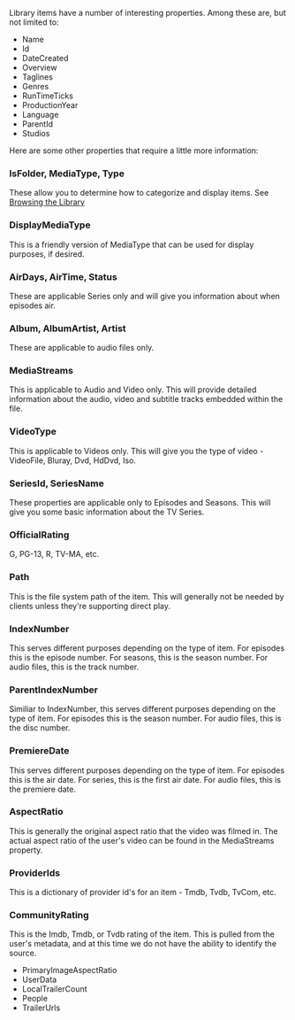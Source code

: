 Library items have a number of interesting properties. Among these are, but not limited to:

* Name
* Id
* DateCreated
* Overview
* Taglines
* Genres
* RunTimeTicks
* ProductionYear
* Language
* ParentId
* Studios

Here are some other properties that require a little more information:

### IsFolder, MediaType, Type
These allow you to determine how to categorize and display items. See [Browsing the Library](https://github.com/MediaBrowser/MediaBrowser/wiki/Browsing-the-Library)

### DisplayMediaType
This is a friendly version of MediaType that can be used for display purposes, if desired.

### AirDays, AirTime, Status
These are applicable Series only and will give you information about when episodes air.

### Album, AlbumArtist, Artist
These are applicable to audio files only.

### MediaStreams
This is applicable to Audio and Video only. This will provide detailed information about the audio, video and subtitle tracks embedded within the file.

### VideoType
This is applicable to Videos only. This will give you the type of video - VideoFile, Bluray, Dvd, HdDvd, Iso.

### SeriesId, SeriesName
These properties are applicable only to Episodes and Seasons. This will give you some basic information about the TV Series.

### OfficialRating
G, PG-13, R, TV-MA, etc.

### Path
This is the file system path of the item. This will generally not be needed by clients unless they're supporting direct play.

### IndexNumber
This serves different purposes depending on the type of item. For episodes this is the episode number. For seasons, this is the season number. For audio files, this is the track number.

### ParentIndexNumber
Similiar to IndexNumber, this serves different purposes depending on the type of item. For episodes this is the season number. For audio files, this is the disc number.

### PremiereDate 
This serves different purposes depending on the type of item. For episodes this is the air date. For series, this is the first air date. For audio files, this is the premiere date.

### AspectRatio
This is generally the original aspect ratio that the video was filmed in. The actual aspect ratio of the user's video can be found in the MediaStreams property.

### ProviderIds
This is a dictionary of provider id's for an item - Tmdb, Tvdb, TvCom, etc.

### CommunityRating
This is the Imdb, Tmdb, or Tvdb rating of the item. This is pulled from the user's metadata, and at this time we do not have the ability to identify the source.




* PrimaryImageAspectRatio
* UserData
* LocalTrailerCount
* People
* TrailerUrls